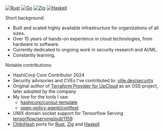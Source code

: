 [![Rust](https://img.shields.io/badge/rust-%23000000.svg?style=for-the-badge&logo=rust&logoColor=white)](#)
[![Go](https://img.shields.io/badge/go-%2300ADD8.svg?style=for-the-badge&logo=go&logoColor=white)](#)
[![Zig](https://img.shields.io/badge/Zig-%23F7A41D.svg?style=for-the-badge&logo=zig&logoColor=white)](#)
[![Haskell](https://img.shields.io/badge/Haskell-5e5086?style=for-the-badge&logo=haskell&logoColor=white)](#)

Short background:

- Built and scaled highly available infrastructure for organizations of all sizes.
- Over 15 years of hands-on experience in cloud technologies, from hardware to software.
- Currently dedicated to ongoing work in security research and AI/ML.
- Constantly learning.

Notable contributions:

- HashiCorp Core Contributor 2024
- Security advisories and CVEs I've contributed to: [ville.dev/security](https://ville.dev/security.html)
- Original author of [Terraform Provider for UpCloud](https://github.com/UpCloudLtd/terraform-provider-upcloud) as an OSS project, later adopted by the company
- My love for the tools I use:
  - [hashicorp/consul-template](https://github.com/hashicorp/consul-template/pulls?q=is%3Apr+author%3Athevilledev)
  - [open-policy-agent/conftest](https://github.com/open-policy-agent/conftest/pulls?q=is%3Apr+author%3Athevilledev)
- UNIX domain socket support for Tensorflow Serving [tensorflow/serving/pull/1159](https://github.com/tensorflow/serving/pull/1159)
- [ChibiHash](https://github.com/N-R-K/ChibiHash) ports for [Rust](https://github.com/thevilledev/ChibiHash-rs), [Zig](https://github.com/thevilledev/ChibiHash-zig) and [Haskell](https://github.com/thevilledev/ChibiHash-hs)

<!--
**thevilledev/thevilledev** is a ✨ _special_ ✨ repository because its `README.md` (this file) appears on your GitHub profile.

Here are some ideas to get you started:

- 🔭 I’m currently working on ...
- 🌱 I’m currently learning ...
- 👯 I’m looking to collaborate on ...
- 🤔 I’m looking for help with ...
- 💬 Ask me about ...
- 📫 How to reach me: ...
- 😄 Pronouns: ...
- ⚡ Fun fact: ...
-->
